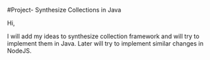 #Project- Synthesize Collections in Java

Hi,

I will add my ideas to synthesize collection framework and will try to implement them in Java.
Later will try to implement similar changes in NodeJS. 



